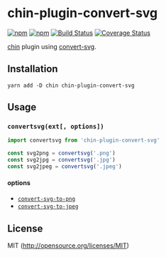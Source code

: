 # chin-plugin-convert-svg

[![npm](https://img.shields.io/npm/v/chin-plugin-convert-svg.svg?style=flat-square)](https://www.npmjs.com/package/chin-plugin-convert-svg)
[![npm](https://img.shields.io/npm/dm/chin-plugin-convert-svg.svg?style=flat-square)](https://www.npmjs.com/package/chin-plugin-convert-svg)
[![Build Status](https://img.shields.io/travis/kthjm/chin-plugin-convert-svg.svg?style=flat-square)](https://travis-ci.org/kthjm/chin-plugin-convert-svg)
[![Coverage Status](https://img.shields.io/codecov/c/github/kthjm/chin-plugin-convert-svg.svg?style=flat-square)](https://codecov.io/github/kthjm/chin-plugin-convert-svg)

[chin](https://github.com/kthjm/chin) plugin using [convert-svg](https://github.com/NotNinja/convert-svg).

## Installation
```shell
yarn add -D chin chin-plugin-convert-svg
```

## Usage
### `convertsvg(ext[, options])`
```js
import convertsvg from 'chin-plugin-convert-svg'

const svg2png = convertsvg('.png')
const svg2jpg = convertsvg('.jpg')
const svg2jpeg = convertsvg('.jpeg')
```

#### options
- [`convert-svg-to-png`](https://github.com/NotNinja/convert-svg/tree/master/packages/convert-svg-to-png#convertinput-options)
- [`convert-svg-to-jpeg`](https://github.com/NotNinja/convert-svg/tree/master/packages/convert-svg-to-jpeg#convertinput-options)

## License
MIT (http://opensource.org/licenses/MIT)
